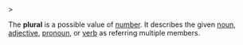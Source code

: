 <!-- markdownlint-disable MD041 -->>
The **plural** is a possible value of [number](numerus.md). It describes the given [noun](nomen.md), [adjective](adiectivum.md), [pronoun](pronomen.md), or [verb](actus.md) as referring multiple members.
